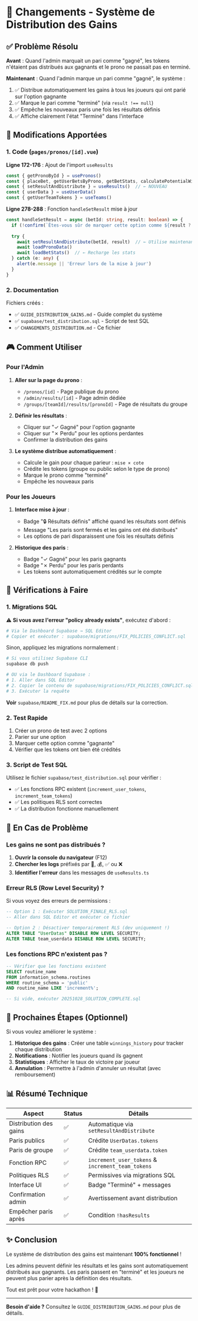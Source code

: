 # 🎯 Changements - Système de Distribution des Gains

## ✅ Problème Résolu

**Avant** : Quand l'admin marquait un pari comme "gagné", les tokens n'étaient pas distribués aux gagnants et le prono ne passait pas en terminé.

**Maintenant** : Quand l'admin marque un pari comme "gagné", le système :
1. ✅ Distribue automatiquement les gains à tous les joueurs qui ont parié sur l'option gagnante
2. ✅ Marque le pari comme "terminé" (via `result !== null`)
3. ✅ Empêche les nouveaux paris une fois les résultats définis
4. ✅ Affiche clairement l'état "Terminé" dans l'interface

## 📝 Modifications Apportées

### 1. Code (`pages/pronos/[id].vue`)

**Ligne 172-176** : Ajout de l'import `useResults`
```typescript
const { getPronoById } = usePronos()
const { placeBet, getUserBetsByProno, getBetStats, calculatePotentialWin, deleteBet } = useBets()
const { setResultAndDistribute } = useResults()  // ← NOUVEAU
const { userData } = useUserData()
const { getUserTeamTokens } = useTeams()
```

**Ligne 278-288** : Fonction `handleSetResult` mise à jour
```typescript
const handleSetResult = async (betId: string, result: boolean) => {
  if (!confirm(`Êtes-vous sûr de marquer cette option comme ${result ? 'gagnante' : 'perdante'} ? Les tokens seront distribués automatiquement aux gagnants.`)) return
  
  try {
    await setResultAndDistribute(betId, result)  // ← Utilise maintenant la bonne fonction
    await loadPronoData()
    await loadBetStats()  // ← Recharge les stats
  } catch (e: any) {
    alert(e.message || 'Erreur lors de la mise à jour')
  }
}
```

### 2. Documentation

Fichiers créés :
- ✅ `GUIDE_DISTRIBUTION_GAINS.md` - Guide complet du système
- ✅ `supabase/test_distribution.sql` - Script de test SQL
- ✅ `CHANGEMENTS_DISTRIBUTION.md` - Ce fichier

## 🎮 Comment Utiliser

### Pour l'Admin

1. **Aller sur la page du prono** :
   - `/pronos/[id]` - Page publique du prono
   - `/admin/results/[id]` - Page admin dédiée
   - `/groups/[teamId]/results/[pronoId]` - Page de résultats du groupe

2. **Définir les résultats** :
   - Cliquer sur "✓ Gagné" pour l'option gagnante
   - Cliquer sur "✗ Perdu" pour les options perdantes
   - Confirmer la distribution des gains

3. **Le système distribue automatiquement** :
   - Calcule le gain pour chaque parieur : `mise × cote`
   - Crédite les tokens (groupe ou public selon le type de prono)
   - Marque le prono comme "terminé"
   - Empêche les nouveaux paris

### Pour les Joueurs

1. **Interface mise à jour** :
   - Badge "🔒 Résultats définis" affiché quand les résultats sont définis
   - Message "Les paris sont fermés et les gains ont été distribués"
   - Les options de pari disparaissent une fois les résultats définis

2. **Historique des paris** :
   - Badge "✓ Gagné" pour les paris gagnants
   - Badge "✗ Perdu" pour les paris perdants
   - Les tokens sont automatiquement crédités sur le compte

## 🔧 Vérifications à Faire

### 1. Migrations SQL

⚠️ **Si vous avez l'erreur "policy already exists"**, exécutez d'abord :

```bash
# Via le Dashboard Supabase → SQL Editor
# Copier et exécuter : supabase/migrations/FIX_POLICIES_CONFLICT.sql
```

Sinon, appliquez les migrations normalement :

```bash
# Si vous utilisez Supabase CLI
supabase db push

# OU via le Dashboard Supabase :
# 1. Aller dans SQL Editor
# 2. Copier le contenu de supabase/migrations/FIX_POLICIES_CONFLICT.sql
# 3. Exécuter la requête
```

**Voir** `supabase/README_FIX.md` pour plus de détails sur la correction.

### 2. Test Rapide

1. Créer un prono de test avec 2 options
2. Parier sur une option
3. Marquer cette option comme "gagnante"
4. Vérifier que les tokens ont bien été crédités

### 3. Script de Test SQL

Utilisez le fichier `supabase/test_distribution.sql` pour vérifier :
- ✅ Les fonctions RPC existent (`increment_user_tokens`, `increment_team_tokens`)
- ✅ Les politiques RLS sont correctes
- ✅ La distribution fonctionne manuellement

## 🐛 En Cas de Problème

### Les gains ne sont pas distribués ?

1. **Ouvrir la console du navigateur** (F12)
2. **Chercher les logs** préfixés par 🎯, 💰, ✅ ou ❌
3. **Identifier l'erreur** dans les messages de `useResults.ts`

### Erreur RLS (Row Level Security) ?

Si vous voyez des erreurs de permissions :

```sql
-- Option 1 : Exécuter SOLUTION_FINALE_RLS.sql
-- Aller dans SQL Editor et exécuter ce fichier

-- Option 2 : Désactiver temporairement RLS (dev uniquement !)
ALTER TABLE "UserDatas" DISABLE ROW LEVEL SECURITY;
ALTER TABLE team_userdata DISABLE ROW LEVEL SECURITY;
```

### Les fonctions RPC n'existent pas ?

```sql
-- Vérifier que les fonctions existent
SELECT routine_name 
FROM information_schema.routines
WHERE routine_schema = 'public'
AND routine_name LIKE 'increment%';

-- Si vide, exécuter 20251028_SOLUTION_COMPLETE.sql
```

## 🚀 Prochaines Étapes (Optionnel)

Si vous voulez améliorer le système :

1. **Historique des gains** : Créer une table `winnings_history` pour tracker chaque distribution
2. **Notifications** : Notifier les joueurs quand ils gagnent
3. **Statistiques** : Afficher le taux de victoire par joueur
4. **Annulation** : Permettre à l'admin d'annuler un résultat (avec remboursement)

## 📊 Résumé Technique

| Aspect | Status | Détails |
|--------|--------|---------|
| Distribution des gains | ✅ | Automatique via `setResultAndDistribute` |
| Paris publics | ✅ | Crédite `UserDatas.tokens` |
| Paris de groupe | ✅ | Crédite `team_userdata.token` |
| Fonction RPC | ✅ | `increment_user_tokens` & `increment_team_tokens` |
| Politiques RLS | ✅ | Permissives via migrations SQL |
| Interface UI | ✅ | Badge "Terminé" + messages |
| Confirmation admin | ✅ | Avertissement avant distribution |
| Empêcher paris après | ✅ | Condition `!hasResults` |

## ✨ Conclusion

Le système de distribution des gains est maintenant **100% fonctionnel** ! 

Les admins peuvent définir les résultats et les gains sont automatiquement distribués aux gagnants. Les paris passent en "terminé" et les joueurs ne peuvent plus parier après la définition des résultats.

Tout est prêt pour votre hackathon ! 🎉

---

**Besoin d'aide ?** Consultez le `GUIDE_DISTRIBUTION_GAINS.md` pour plus de détails.

